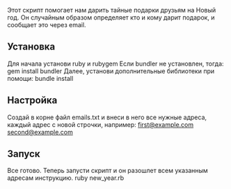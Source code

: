 Этот скрипт помогает нам дарить тайные подарки друзьям на Новый год. Он
случайным образом определяет кто и кому дарит подарок, и сообщает это
через email.

Установка
---------
Для начала установи ruby и rubygem
Если bundler не установлен, тогда:
    gem install bundler
Далее, установи дополнительные библиотеки при помощи:
    bundle install

Настройка
---------
Создай в корне файл emails.txt и внеси в него все нужные адреса, каждый
адрес с новой строчки, например:
    first@example.com
    second@example.com

Запуск
------
Все готово. Теперь запусти скрипт и он разошлет всем указанным адресам
инструкцию.
    ruby new_year.rb
